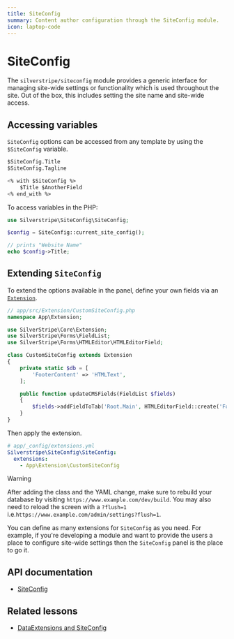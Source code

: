 ```yaml
---
title: SiteConfig
summary: Content author configuration through the SiteConfig module.
icon: laptop-code
---
```


# SiteConfig

The `silverstripe/siteconfig` module provides a generic interface for managing site-wide settings or functionality which is used
throughout the site. Out of the box, this includes setting the site name and site-wide access.

## Accessing variables

`SiteConfig` options can be accessed from any template by using the `$SiteConfig` variable.

```ss
$SiteConfig.Title
$SiteConfig.Tagline

<% with $SiteConfig %>
    $Title $AnotherField
<% end_with %>
```

To access variables in the PHP:

```php
use Silverstripe\SiteConfig\SiteConfig;

$config = SiteConfig::current_site_config();

// prints "Website Name"
echo $config->Title;
```

## Extending `SiteConfig`

To extend the options available in the panel, define your own fields via an [`Extension`](api:SilverStripe\Core\Extension).

```php
// app/src/Extension/CustomSiteConfig.php
namespace App\Extension;

use SilverStripe\Core\Extension;
use SilverStripe\Forms\FieldList;
use SilverStripe\Forms\HTMLEditor\HTMLEditorField;

class CustomSiteConfig extends Extension
{
    private static $db = [
        'FooterContent' => 'HTMLText',
    ];

    public function updateCMSFields(FieldList $fields)
    {
        $fields->addFieldToTab('Root.Main', HTMLEditorField::create('FooterContent', 'Footer Content'));
    }
}
```

Then apply the extension.

```yml
# app/_config/extensions.yml
Silverstripe\SiteConfig\SiteConfig:
  extensions:
    - App\Extension\CustomSiteConfig
```

> [!WARNING]
> After adding the class and the YAML change, make sure to rebuild your database by visiting `https://www.example.com/dev/build`.
> You may also need to reload the screen with a `?flush=1` i.e.`https://www.example.com/admin/settings?flush=1`.

You can define as many extensions for `SiteConfig` as you need. For example, if you're developing a module and want to
provide the users a place to configure site-wide settings then the `SiteConfig` panel is the place to go it.

## API documentation

- [SiteConfig](api:SilverStripe\SiteConfig\SiteConfig)

## Related lessons

- [DataExtensions and SiteConfig](https://www.silverstripe.org/learn/lessons/v4/data-extensions-and-siteconfig-1)
